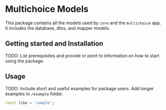 # Multichoice Models

This package contains all the models used by `core` and the `multichoice` app. It includes the database, dtos, and mapper models.

## Getting started and Installation

TODO: List prerequisites and provide or point to information on how to
start using the package.

## Usage

TODO: Include short and useful examples for package users. Add longer examples
to `/example` folder.

```dart
const like = 'sample';
```
